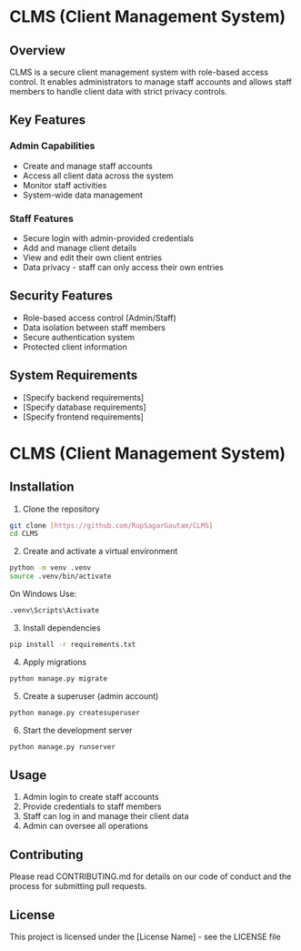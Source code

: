 # CLMS (Client Management System)

## Overview
CLMS is a secure client management system with role-based access control. It enables administrators to manage staff accounts and allows staff members to handle client data with strict privacy controls.

## Key Features

### Admin Capabilities
- Create and manage staff accounts
- Access all client data across the system
- Monitor staff activities
- System-wide data management

### Staff Features
- Secure login with admin-provided credentials
- Add and manage client details
- View and edit their own client entries
- Data privacy - staff can only access their own entries

## Security Features
- Role-based access control (Admin/Staff)
- Data isolation between staff members
- Secure authentication system
- Protected client information

## System Requirements
- [Specify backend requirements]
- [Specify database requirements]
- [Specify frontend requirements]

# CLMS (Client Management System)

## Installation

1. Clone the repository
```bash
git clone [https://github.com/RupSagarGautam/CLMS]
cd CLMS
```

2. Create and activate a virtual environment
```bash
python -m venv .venv
source .venv/bin/activate
```
On Windows Use: 
```bash
.venv\Scripts\Activate
```

3. Install dependencies
```bash
pip install -r requirements.txt
```

4. Apply migrations
```bash
python manage.py migrate
```

5. Create a superuser (admin account)
```bash
python manage.py createsuperuser
```

6. Start the development server
```bash
python manage.py runserver
```

## Usage
1. Admin login to create staff accounts
2. Provide credentials to staff members
3. Staff can log in and manage their client data
4. Admin can oversee all operations

## Contributing
Please read CONTRIBUTING.md for details on our code of conduct and the process for submitting pull requests.

## License
This project is licensed under the [License Name] - see the LICENSE file